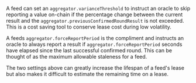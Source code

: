 A feed can set an `aggregator.varianceThreshold` to instruct an oracle to skip
reporting a value on-chain if the percentage change between the current result
and the `aggregator.previousConfirmedRoundResult` is not exceeded. This is a
cost saving tool to conserve lease cost during low volatility.

A feeds `aggregator.forceReportPeriod` is the compliment and instructs an oracle
to always report a result if `aggregator.forceReportPeriod` seconds have elapsed
since the last successful confirmed round. This can be thought of as the maximum
allowable staleness for a feed.

The two settings above can greatly increase the lifespan of a feed's lease but
also makes it difficult to estimate the remaining time on a lease.
